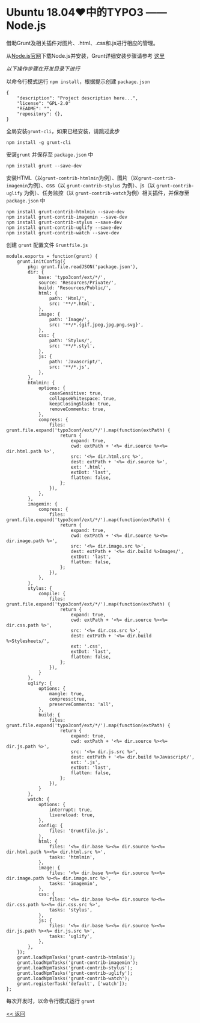 # Ubuntu 18.04♥中的TYPO3 —— Node.js

借助Grunt及相关插件对图片、.html、.css和.js进行相应的管理。

从[Node.js官网](https://nodejs.org/)下载Node.js并安装，Grunt详细安装步骤请参考 [这里](https://gruntjs.com/getting-started)

*以下操作步骤在开发目录下进行*

以命令行模式运行 `npm install`，根据提示创建 `package.json`

	{
		"description": "Project description here...",
		"license": "GPL-2.0"
		"README": "",
		"repository": {},
	}

全局安装`grunt-cli`，如果已经安装，请跳过此步

	npm install -g grunt-cli

安装`grunt` 并保存至 `package.json` 中

	npm install grunt --save-dev

安装HTML（以`grunt-contrib-htmlmin`为例）、图片（以`grunt-contrib-imagemin`为例）、css（以 `grunt-contrib-stylus` 为例）、js（以 `grunt-contrib-uglify` 为例）、任务监控（以 `grunt-contrib-watch`为例）相关插件，并保存至 `package.json` 中

	npm install grunt-contrib-htmlmin --save-dev
	npm install grunt-contrib-imagemin --save-dev
	npm install grunt-contrib-stylus --save-dev
	npm install grunt-contrib-uglify --save-dev
	npm install grunt-contrib-watch --save-dev

创建 `grunt` 配置文件 `Gruntfile.js`

	module.exports = function(grunt) {
		grunt.initConfig({
			pkg: grunt.file.readJSON('package.json'),
			dir: {
				base: 'typo3conf/ext/*/',
				source: 'Resources/Private/',
				build: 'Resources/Public/',
				html: {
					path: 'Html/',
					src: '**/*.html',
				},
				image: {
					path: 'Image/',
					src: '**/*.{gif,jpeg,jpg,png,svg}',
				},
				css: {
					path: 'Stylus/',
					src: '**/*.styl',
				},
				js: {
					path: 'Javascript/',
					src: '**/*.js',
				},
			},
			htmlmin: {
				options: {
					caseSensitive: true,
					collapseWhitespace: true,
					keepClosingSlash: true,
					removeComments: true,
				},
				compress: {
					files: grunt.file.expand('typo3conf/ext/*/').map(function(extPath) {
						return {
							expand: true,
							cwd: extPath + '<%= dir.source %><%= dir.html.path %>',
							src: '<%= dir.html.src %>',
							dest: extPath + '<%= dir.source %>',
							ext: '.html',
							extDot: 'last',
							flatten: false,
						};
					}),
				},
			},
			imagemin: {
				compress: {
					files: grunt.file.expand('typo3conf/ext/*/').map(function(extPath) {
						return {
							expand: true,
							cwd: extPath + '<%= dir.source %><%= dir.image.path %>',
							src: '<%= dir.image.src %>',
							dest: extPath + '<%= dir.build %>Images/',
							extDot: 'last',
							flatten: false,
						};
					}),
				},
			},
			stylus: {
				compile: {
					files: grunt.file.expand('typo3conf/ext/*/').map(function(extPath) {
						return {
							expand: true,
							cwd: extPath + '<%= dir.source %><%= dir.css.path %>',
							src: '<%= dir.css.src %>',
							dest: extPath + '<%= dir.build %>Stylesheets/',
							ext: '.css',
							extDot: 'last',
							flatten: false,
						};
					}),
				}
			},
			uglify: {
				options: {
					mangle: true,
					compress:true,
					preserveComments: 'all',
				},
				build: {
					files: grunt.file.expand('typo3conf/ext/*/').map(function(extPath) {
						return {
							expand: true,
							cwd: extPath + '<%= dir.source %><%= dir.js.path %>',
							src: '<%= dir.js.src %>',
							dest: extPath + '<%= dir.build %>Javascript/',
							ext: '.js',
							extDot: 'last',
							flatten: false,
						};
					}),
				}
			},
			watch: {
				options: {
					interrupt: true,
					livereload: true,
				},
				config: {
					files: 'Gruntfile.js',
				},
				html: {
					files: '<%= dir.base %><%= dir.source %><%= dir.html.path %><%= dir.html.src %>',
					tasks: 'htmlmin',
				},
				image: {
					files: '<%= dir.base %><%= dir.source %><%= dir.image.path %><%= dir.image.src %>',
					tasks: 'imagemin',
				},
				css: {
					files: '<%= dir.base %><%= dir.source %><%= dir.css.path %><%= dir.css.src %>',
					tasks: 'stylus',
				},
				js: {
					files: '<%= dir.base %><%= dir.source %><%= dir.js.path %><%= dir.js.src %>',
					tasks: 'uglify',
				},
			},
		});
		grunt.loadNpmTasks('grunt-contrib-htmlmin');
		grunt.loadNpmTasks('grunt-contrib-imagemin');
		grunt.loadNpmTasks('grunt-contrib-stylus');
		grunt.loadNpmTasks('grunt-contrib-uglify');
		grunt.loadNpmTasks('grunt-contrib-watch');
		grunt.registerTask('default', ['watch']);
	};

每次开发时，以命令行模式运行 `grunt`

[<< 返回](README.md)